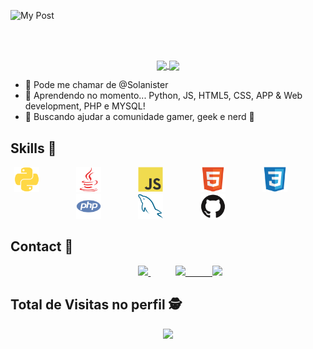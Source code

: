 ![My Post](https://user-images.githubusercontent.com/89655467/131259155-80bb92de-a9d6-454e-b449-3d87ebebddd9.jpg)
</p>
<br>
<br>
<p aling="center">
  <p align="center">
  <a href="https://github.com/anuraghazra/github-readme-stats">
    <img
      align="center"
      src="https://github-readme-stats.vercel.app/api/top-langs/?username=Solanister&layout=compact"
    />
  </a>
  <a href="https://github.com/anuraghazra/github-readme-stats">
    <img
      align="center"
      height="165"
      src="https://github-readme-stats.vercel.app/api?username=Solanister&count_private=true&show_icons=true&custom_title=Github%20Status&hide=issues"
    />
  </a>
</p>

- 👋 Pode me chamar de @Solanister
- 🌱 Aprendendo no momento... Python, JS, HTML5, CSS, APP & Web development, PHP e MYSQL!
- 💞️ Buscando ajudar a comunidade gamer, geek e nerd 🖖

## Skills :vulcan_salute:
<p align="center">
    <img height = "40" src = "https://raw.githubusercontent.com/devicons/devicon/master/icons/python/python-plain.svg">
    &nbsp;&nbsp;&nbsp;&nbsp;&nbsp;&nbsp;&nbsp;&nbsp;&nbsp;&nbsp;&nbsp;&nbsp;&nbsp;
    <img height = "40" src = "https://raw.githubusercontent.com/devicons/devicon/master/icons/java/java-plain.svg">
    &nbsp;&nbsp;&nbsp;&nbsp;&nbsp;&nbsp;&nbsp;&nbsp;&nbsp;&nbsp;&nbsp;&nbsp;&nbsp;
    <img height = "40" src = "https://raw.githubusercontent.com/devicons/devicon/master/icons/javascript/javascript-original.svg">
    &nbsp;&nbsp;&nbsp;&nbsp;&nbsp;&nbsp;&nbsp;&nbsp;&nbsp;&nbsp;&nbsp;&nbsp;&nbsp;
    <img height = "40" src = "https://raw.githubusercontent.com/devicons/devicon/master/icons/html5/html5-original.svg">
    &nbsp;&nbsp;&nbsp;&nbsp;&nbsp;&nbsp;&nbsp;&nbsp;&nbsp;&nbsp;&nbsp;&nbsp;&nbsp;
    <img height = "40" src = "https://raw.githubusercontent.com/devicons/devicon/master/icons/css3/css3-original.svg">
    &nbsp;&nbsp;&nbsp;&nbsp;&nbsp;&nbsp;&nbsp;&nbsp;&nbsp;&nbsp;&nbsp;&nbsp;&nbsp;
    <img height = "40" src = "https://raw.githubusercontent.com/devicons/devicon/master/icons/php/php-plain.svg">
    &nbsp;&nbsp;&nbsp;&nbsp;&nbsp;&nbsp;&nbsp;&nbsp;&nbsp;&nbsp;&nbsp;&nbsp;&nbsp;
    <img height = "40" src = https://raw.githubusercontent.com/devicons/devicon/master/icons/mysql/mysql-plain.svg>
    &nbsp;&nbsp;&nbsp;&nbsp;&nbsp;&nbsp;&nbsp;&nbsp;&nbsp;&nbsp;&nbsp;&nbsp;&nbsp;
    <img height = "40" src = "https://raw.githubusercontent.com/devicons/devicon/master/icons/github/github-original.svg">
    &nbsp;&nbsp;&nbsp;&nbsp;&nbsp;&nbsp;&nbsp;&nbsp;&nbsp;&nbsp;&nbsp;&nbsp;&nbsp;
    
   ## Contact :envelope_with_arrow:

<p align="center">
    &nbsp;&nbsp;&nbsp;&nbsp;&nbsp;&nbsp;&nbsp;&nbsp;&nbsp;
    <a href="mailto:solanisteroriginal@gmail.com">
        <img src="https://img.shields.io/badge/gmail-D14836?&style=for-the-badge&logo=gmail&logoColor=white&link=mailto:mateusaraujo996@gmail.com">
    </a>
    &nbsp;&nbsp;&nbsp;&nbsp;&nbsp;&nbsp;&nbsp;&nbsp;&nbsp;
    <a href="https://www.linkedin.com/in/solanister">
        <img src="https://img.shields.io/badge/linkedin-17352921b.svg?&style=for-the-badge&logo=linkedin&logoColor=white&link=mailto:https://www.linkedin.com/in/solanister/">
    &nbsp;&nbsp;&nbsp;&nbsp;&nbsp;&nbsp;&nbsp;&nbsp;&nbsp;
    </a>
        <a href="https://github.com/Solanister">
        <img  src="https://img.shields.io/badge/github-%23100000.svg?&style=for-the-badge&logo=github&logoColor=white&link=mailto:https://github.com/teteusAraujo">
    </a>
    </a>
</p>

<p align="center">

</p>
 
 ## Total de Visitas no perfil :detective: <br>
 <p align="center"> 
   <img alingn="center" src="https://profile-counter.glitch.me/Solanister/count.svg" />
 </p>

</p>

<!---
Solanister/Solanister is a ✨ special ✨ repository because its `README.md` (this file) appears on your GitHub profile.
You can click the Preview link to take a look at your changes.
--->
